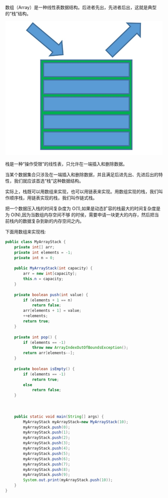 


数组（Array）是一种线性表数据结构。后进者先出，先进者后出，这就是典型的“栈”结构。

![什么是栈](/attachment/DataStructureArithmetic/Stack/1.jpg)

栈是一种“操作受限”的线性表，只允许在一端插入和删除数据。

当某个数据集合只涉及在一端插入和删除数据，并且满足后进先出、先进后出的特性，我们就应该首选“栈”这种数据结构。

实际上，栈既可以用数组来实现，也可以用链表来实现。用数组实现的栈，我们叫作顺序栈，用链表实现的栈，我们叫作链式栈。

把一个数据压入栈的时间复杂度为 O(1),如果是动态扩容的栈最大的时间复杂度是为 O(N),因为当数组内存空间不够
的时侯，需要申请一块更大的内存，然后把当前栈内的数据复杂到新的内存空间之内。

下面用数组来实现栈:
```java
public class MyArrayStack {
	private int[] arr;
	private int elements = -1;
	private int n = 0;

	public MyArrayStack(int capacity) {
		arr = new int[capacity];
		this.n = capacity;
	}

	private boolean push(int value) {
		if (elements + 1 == n)
			return false;
		arr[elements + 1] = value;
		++elements;
		return true;
	}

	private int pop() {
		if (elements == -1)
			throw new ArrayIndexOutOfBoundsException();
		return arr[elements--];
	}

	private boolean isEmpty() {
		if (elements == -1)
			return true;
		else
			return false;
	}
	
	

	public static void main(String[] args) {
		MyArrayStack myArrayStack=new MyArrayStack(10);
		myArrayStack.push(0);
		myArrayStack.push(1);
		myArrayStack.push(2);
		myArrayStack.push(3);
		myArrayStack.push(4);
		myArrayStack.push(5);
		myArrayStack.push(6);
		myArrayStack.push(7);
		myArrayStack.push(8);
		myArrayStack.push(9);
		System.out.print(myArrayStack.push(10));
	}
}

```